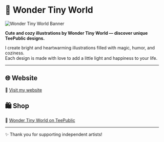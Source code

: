 # 🌟 Wonder Tiny World

![Wonder Tiny World Banner](https://ikterna.github.io/wondertinyworld/banner.jpg)

**Cute and cozy illustrations by Wonder Tiny World — discover unique TeePublic designs.**  

I create bright and heartwarming illustrations filled with magic, humor, and coziness.  
Each design is made with love to add a little light and happiness to your life.  

---

## 🌐 Website
🔗 [Visit my website](https://ikterna.github.io/wondertinyworld/)

## 🛍 Shop
🎨 [Wonder Tiny World on TeePublic](https://www.teepublic.com/user/wondertinyworld)

---

✨ Thank you for supporting independent artists!
